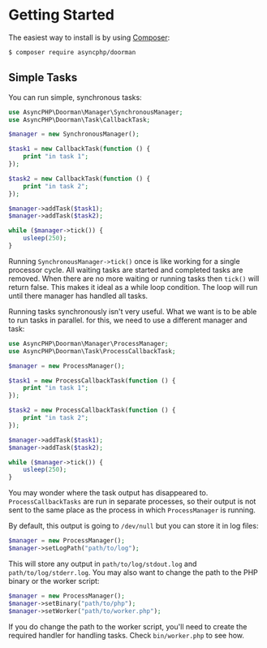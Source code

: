 # Getting Started

The easiest way to install is by using [Composer](https://getcomposer.org):

```sh
$ composer require asyncphp/doorman
```

## Simple Tasks

You can run simple, synchronous tasks:

```php
use AsyncPHP\Doorman\Manager\SynchronousManager;
use AsyncPHP\Doorman\Task\CallbackTask;

$manager = new SynchronousManager();

$task1 = new CallbackTask(function () {
    print "in task 1";
});

$task2 = new CallbackTask(function () {
    print "in task 2";
});

$manager->addTask($task1);
$manager->addTask($task2);

while ($manager->tick()) {
    usleep(250);
}
```

Running `SynchronousManager->tick()` once is like working for a single processor cycle. All waiting tasks are started and completed tasks are removed. When there are no more waiting or running tasks then `tick()` will return false. This makes it ideal as a while loop condition. The loop will run until there manager has handled all tasks.

Running tasks synchronously isn't very useful. What we want is to be able to run tasks in parallel. for this, we need to use a different manager and task:

```php
use AsyncPHP\Doorman\Manager\ProcessManager;
use AsyncPHP\Doorman\Task\ProcessCallbackTask;

$manager = new ProcessManager();

$task1 = new ProcessCallbackTask(function () {
    print "in task 1";
});

$task2 = new ProcessCallbackTask(function () {
    print "in task 2";
});

$manager->addTask($task1);
$manager->addTask($task2);

while ($manager->tick()) {
    usleep(250);
}
```

You may wonder where the task output has disappeared to. `ProcessCallbackTasks` are run in separate processes, so their output is not sent to the same place as the process in which `ProcessManager` is running.

By default, this output is going to `/dev/null` but you can store it in log files:

```php
$manager = new ProcessManager();
$manager->setLogPath("path/to/log");
```

This will store any output in `path/to/log/stdout.log` and `path/to/log/stderr.log`. You may also want to change the path to the PHP binary or the worker script:

```php
$manager = new ProcessManager();
$manager->setBinary("path/to/php");
$manager->setWorker("path/to/worker.php");
```

If you do change the path to the worker script, you'll need to create the required handler for handling tasks. Check `bin/worker.php` to see how.

